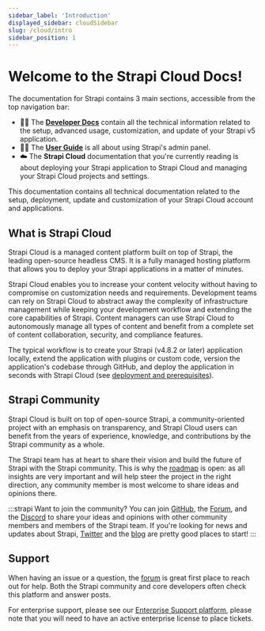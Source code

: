 ```yaml
---
sidebar_label: 'Introduction'
displayed_sidebar: cloudSidebar
slug: /cloud/intro
sidebar_position: 1
---
```


# Welcome to the Strapi Cloud Docs!

<SubtleCallout title="Developer Docs, User Guide, and Strapi Cloud documentation" emoji="📍">

The documentation for Strapi contains 3 main sections, accessible from the top navigation bar:

- 🧑‍💻 The **[Developer Docs](/dev-docs/intro)** contain all the technical information related to the setup, advanced usage, customization, and update of your Strapi v5 application.
- 🧑‍🏫 The **[User Guide](/user-docs/intro)**  is all about using Strapi's admin panel.
- ☁️ The **Strapi Cloud** documentation that you're currently reading is about deploying your Strapi application to Strapi Cloud and managing your Strapi Cloud projects and settings.

</SubtleCallout>

This documentation contains all technical documentation related to the setup, deployment, update and customization of your Strapi Cloud account and applications.

## What is Strapi Cloud

Strapi Cloud is a managed content platform built on top of Strapi, the leading open-source headless CMS. It is a fully managed hosting platform that allows you to deploy your Strapi applications in a matter of minutes.

Strapi Cloud enables you to increase your content velocity without having to compromise on customization needs and requirements. Development teams can rely on Strapi Cloud to abstract away the complexity of infrastructure management while keeping your development workflow and extending the core capabilities of Strapi. Content managers can use Strapi Cloud to autonomously manage all types of content and benefit from a complete set of content collaboration, security, and compliance features.

The typical workflow is to create your Strapi (v4.8.2 or later) application locally, extend the application with plugins or custom code, version the application's codebase through GitHub, and deploy the application in seconds with Strapi Cloud (see [deployment and prerequisites](/cloud/getting-started/deployment#prerequisites)).

## Strapi Community

Strapi Cloud is built on top of open-source Strapi, a community-oriented project with an emphasis on transparency, and Strapi Cloud users can benefit from the years of experience, knowledge, and contributions by the Strapi community as a whole. 

The Strapi team has at heart to share their vision and build the future of Strapi with the Strapi community. This is why the [roadmap](https://feedback.strapi.io) is open: as all insights are very important and will help steer the project in the right direction, any community member is most welcome to share ideas and opinions there.

:::strapi Want to join the community?
You can join [GitHub](https://github.com/strapi/strapi), the [Forum](https://forum.strapi.io/), and the [Discord](https://discord.strapi.io) to share your ideas and opinions with other community members and members of the Strapi team. If you're looking for news and updates about Strapi, [Twitter](https://twitter.com/strapijs) and the [blog](https://strapi.io/blog) are pretty good places to start!
:::

## Support

When having an issue or a question, the [forum](https://forum.strapi.io) is great first place to reach out for help. Both the Strapi community and core developers often check this platform and answer posts.

For enterprise support, please see our [Enterprise Support platform](https://support.strapi.io/support/home), please note that you will need to have an active enterprise license to place tickets.
